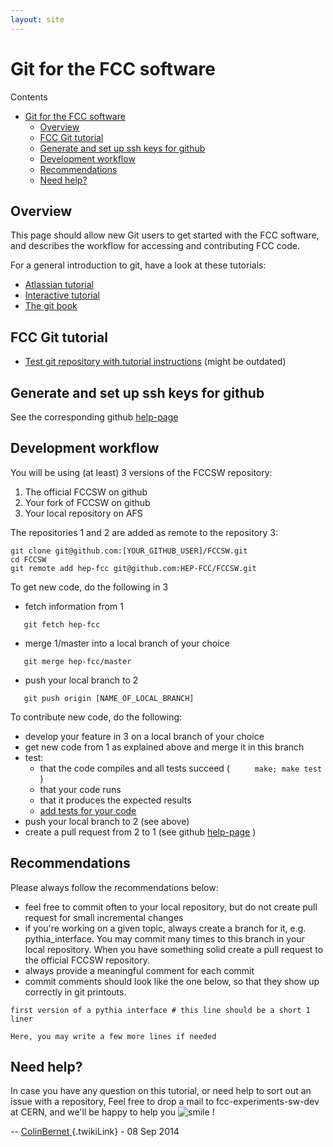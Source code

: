 ```yaml
---
layout: site
---
```

[]() Git for the FCC software
=============================

Contents

-   [Git for the FCC software](#git-for-the-fcc-software)
    -   [Overview](#overview)
    -   [FCC Git tutorial](#fcc-git-tutorial)
    -   [Generate and set up ssh keys for
        github](#generate-and-set-up-ssh-keys-for)
    -   [Development workflow](#development-workflow)
    -   [Recommendations](#recommendations)
    -   [Need help?](#need-help)

[]() Overview
-------------

This page should allow new Git users to get started with the FCC
software, and describes the workflow for accessing and contributing FCC
code.

For a general introduction to git, have a look at these tutorials:

-   [Atlassian tutorial](https://www.atlassian.com/git/tutorials/)
-   [Interactive tutorial](http://pcottle.github.io/learnGitBranching/)
-   [The git book](https://git-scm.com/book/en/v2)

[]() FCC Git tutorial
---------------------

-   [Test git repository with tutorial
    instructions](https://github.com/HEP-FCC/GitTutorial) (might
    be outdated)

[]() Generate and set up ssh keys for github
--------------------------------------------

See the corresponding github
[help-page](https://help.github.com/articles/generating-an-ssh-key/)

[]() Development workflow
-------------------------

You will be using (at least) 3 versions of the FCCSW repository:

1.  The official FCCSW on github
2.  Your fork of FCCSW on github
3.  Your local repository on AFS

The repositories 1 and 2 are added as remote to the repository 3:

    git clone git@github.com:[YOUR_GITHUB_USER]/FCCSW.git
    cd FCCSW
    git remote add hep-fcc git@github.com:HEP-FCC/FCCSW.git

To get new code, do the following in 3

-   fetch information from 1

<!-- -->

       git fetch hep-fcc

-   merge 1/master into a local branch of your choice

<!-- -->

       git merge hep-fcc/master

-   push your local branch to 2

<!-- -->

       git push origin [NAME_OF_LOCAL_BRANCH]

To contribute new code, do the following:

-   develop your feature in 3 on a local branch of your choice
-   get new code from 1 as explained above and merge it in this branch
-   test:
    -   that the code compiles and all tests succeed (
        `      make; make test     ` )
    -   that your code runs
    -   that it produces the expected results
    -   [add tests for your
        code](https://github.com/HEP-FCC/FCCSW/blob/master/doc/AddingTestsToFCCSW.md)
-   push your local branch to 2 (see above)
-   create a pull request from 2 to 1 (see github
    [help-page](https://help.github.com/articles/creating-a-pull-request/) )

[]() Recommendations
--------------------

Please always follow the recommendations below:

-   feel free to commit often to your local repository, but do not
    create pull request for small incremental changes
-   if you're working on a given topic, always create a branch for
    it, e.g. pythia\_interface. You may commit many times to this branch
    in your local repository. When you have something solid create a
    pull request to the official FCCSW repository.
-   always provide a meaningful comment for each commit
-   commit comments should look like the one below, so that they show up
    correctly in git printouts.

<!-- -->

    first version of a pythia interface # this line should be a short 1 liner 

    Here, you may write a few more lines if needed

[]() Need help?
---------------

In case you have any question on this tutorial, or need help to sort out
an issue with a repository, Feel free to drop a mail to
fcc-experiments-sw-dev at CERN, and we'll be happy to help you
![smile](https://twiki.cern.ch/twiki/pub/TWiki/SmiliesPlugin/smile.gif "smile")
!

-- [<span class="wikiUser ColinBernet"> ColinBernet
</span>](/twiki/bin/view/Main/ColinBernet){.twikiLink} - 08 Sep 2014
